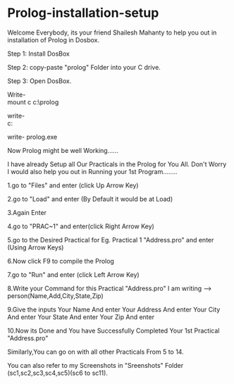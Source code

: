 # Prolog-installation-setup

 
Welcome Everybody,
 its your friend Shailesh Mahanty to help you out in installation of Prolog in Dosbox.

Step 1: Install DosBox
	
Step 2: copy-paste "prolog" Folder into your C drive.
	
Step 3: Open DosBox.

Write-  
	mount c c:\prolog

write-  
	c:

write-
	prolog.exe

Now Prolog might be well Working......

I have already Setup all Our Practicals in the Prolog for You All.
Don't Worry I would also help you out in Running your 1st Program........

1.go to "Files" and enter (click Up Arrow Key)

2.go to "Load" and enter (By Default it would be at Load)

3.Again Enter

4.go to "PRAC~1" and enter(click Right Arrow Key)

5.go to the Desired Practical for Eg. Practical 1 "Address.pro" and enter	(Using Arrow Keys)

6.Now click F9 to compile the Prolog

7.go to "Run" and enter (click Left Arrow Key)

8.Write your Command
	for this Practical "Address.pro" I am writing
			-->	person(Name,Add,City,State,Zip)

9.Give the inputs
		Your Name	And enter
		Your Address	And enter
		Your City		And enter
		Your State	And enter
		Your Zip		And enter

10.Now its Done and You have Successfully Completed Your 1st Practical 
	"Address.pro"

Similarly,You can go on with all other Practicals From 5 to 14.


You can also refer to my Screenshots in "Sreenshots" Folder (sc1,sc2,sc3,sc4,sc5)(sc6 to sc11).



